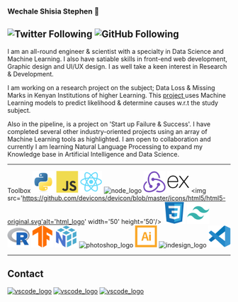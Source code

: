 ### Wechale Shisia Stephen 👋



![Twitter Following](https://img.shields.io/twitter/follow/wessware?label=Twitter%20Activity&style=social)
![GitHub Following](https://img.shields.io/github/stars/wessware/missing_marks_prediction_analysis?label=Starred&style=social)
---
I am an all-round engineer & scientist with a specialty in Data Science and Machine Learning. I also have satiable skills in front-end web development, Graphic design and UI/UX design. I as well take a keen interest in Research & Development.

I am working on a research project on the subject; Data Loss & Missing Marks in Kenyan Institutions of higher Learning. This <a href='https://github.com/users/wessware/projects/1'> project </a> uses Machine Learning models to predict likelihood & determine causes w.r.t the study subject. 

Also in the pipeline, is a project on 'Start up Failure & Success'. I have completed several other industry-oriented projects using an array of Machine Learning tools as highlighted. I am open to collaboration and currently I am learning Natural Language Processing to expand my Knowledge base in Artificial Intelligence and Data Science. 

---
Toolbox
<img src='https://github.com/devicons/devicon/blob/master/icons/python/python-original.svg' alt='python_logo' width='50' height='50'/>
<img src='https://github.com/devicons/devicon/blob/master/icons/javascript/javascript-original.svg' alt='javascript_logo' width='50' height='50'/>
<img src='https://github.com/devicons/devicon/blob/master/icons/react/react-original.svg' alt='react_logo' width='50' height='50'/>
<img src='https://cdn.worldvectorlogo.com/logos/nodejs-icon.svg' alt='node_logo' width='50' height='50'/>
<img src='https://github.com/devicons/devicon/blob/master/icons/redux/redux-original.svg' alt='redux_logo' width='50' height='50'/>
<img src='https://github.com/devicons/devicon/blob/master/icons/express/express-original.svg' alt='expressjs_logo' width='50' height='50'/>
<img src='https://github.com/devicons/devicon/blob/master/icons/html5/html5-original.svg'alt='html_logo' width='50' height='50'/>
<img src='https://github.com/devicons/devicon/blob/master/icons/css3/css3-original.svg' alt='css3_logo' width='50' height='50'/>
<img src='https://github.com/devicons/devicon/blob/master/icons/tailwindcss/tailwindcss-plain.svg' alt='tailwind_logo' width='50' height='50'/>
<img src='https://github.com/devicons/devicon/blob/master/icons/r/r-original.svg' alt='R_logo' width='50' height='50'/>
<img src='https://github.com/devicons/devicon/blob/master/icons/tensorflow/tensorflow-original.svg' alt='tensorflow_logo' width='50' height='50'/>
<img src='https://github.com/devicons/devicon/blob/master/icons/numpy/numpy-original.svg' alt='numpy_logo' width='50' height='50'/>
<img src='https://cdn.worldvectorlogo.com/logos/photoshop-cc-4.svg' alt='photoshop_logo' width='50' height='50'/>
<img src='https://github.com/devicons/devicon/blob/master/icons/illustrator/illustrator-line.svg' alt='illustrator_logo' width='50' height='50'/>
<img src='https://cdn.worldvectorlogo.com/logos/indesign-cc.svg' alt='indesign_logo' width='50' height='50'/>
<img src='https://github.com/devicons/devicon/blob/master/icons/vscode/vscode-original.svg' alt='vscode_logo' width='50' height='50'/>

---
Contact
---
<a href='mailto:stevensheasier@gmail.com'> <img src='https://cdn.worldvectorlogo.com/logos/official-gmail-icon-2020-.svg' alt='vscode_logo' width='50' height='50'/></a>
<a href='https://www.linkedin.com/in/stephen-shisia-105924450/'> <img src='https://cdn.worldvectorlogo.com/logos/linkedin-icon-2.svg' alt='vscode_logo' width='50' height='50'/></a>
<a href='https://wa.me/79972433'> <img src='https://cdn.worldvectorlogo.com/logos/whatsapp-symbol.svg' alt='vscode_logo' width='50' height='50'/></a>
















